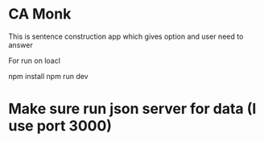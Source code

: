 # CA Monk 

This is sentence construction app which gives option and user need to answer
 
For run on loacl

npm install
npm run dev

# Make sure run json server for data (I use port 3000)


